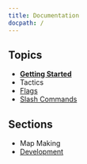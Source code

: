 ```yaml
---
title: Documentation
docpath: /
---
```


## Topics

- **[Getting Started](/documentation/getting_started/)**
- Tactics
- [Flags](/documentation/flags/)
- [Slash Commands](/documentation/slash_commands/)

## Sections

- Map Making
- [Development](/documentation/developer/)
